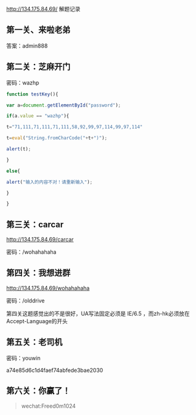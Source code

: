 http://134.175.84.69/ 解题记录

## 第一关、来啦老弟

答案：admin888

 

## 第二关：芝麻开门

密码：wazhp

```javascript
function testKey(){

var a=document.getElementById("password");

if(a.value == "wazhp"){

t="71,111,71,111,71,111,58,92,99,97,114,99,97,114"

t=eval("String.fromCharCode("+t+")");

alert(t);

}

else{

alert("输入的内容不对！请重新输入");

}

}
```




## 第三关：carcar

<http://134.175.84.69/carcar>


密码：/wohahahaha



## 第四关：我想进群

<http://134.175.84.69/wohahahaha>


密码：/olddrive


第四关这题感觉出的不是很好，UA写法固定必须是 IE/6.5 ，而zh-hk必须放在Accept-Language的开头




## 第五关：老司机

密码：youwin




a74e85d6c1d4faef74abfede3bae2030



## 第六关：你赢了！


> wechat:Freed0m1024
